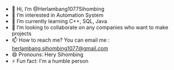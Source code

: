 - 👋 Hi, I’m @Herlambang1077Sihombing
- 👀 I’m interested in Automation System
- 🌱 I’m currently learning C++, SQL, Java
- 💞️ I’m looking to collaborate on any companies who want to make projects
- 📫 How to reach me? You can email me : herlambang.sihombing1077@gmail.com
- 😄 Pronouns: Hery Sihombing
- ⚡ Fun fact: I'm a humble person

<!---
Herlambang1077Sihombing/Herlambang1077Sihombing is a ✨ special ✨ repository because its `README.md` (this file) appears on your GitHub profile.
You can click the Preview link to take a look at your changes.
--->
